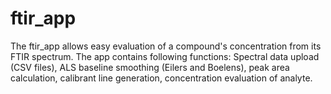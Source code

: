 # ftir_app
The ftir_app allows easy evaluation of a compound's concentration from its FTIR spectrum. The app contains following functions: Spectral data upload (CSV files), ALS baseline smoothing (Eilers and Boelens), peak area calculation, calibrant line generation, concentration evaluation of analyte. 
